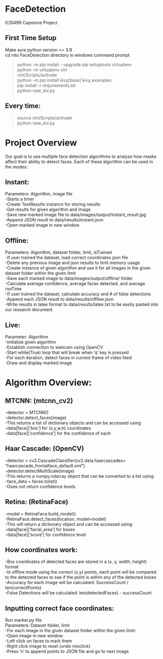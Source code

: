 # FaceDetection
ICSI499 Capstone Project  
 
## First Time Setup
Make sure python version <= 3.9  
cd into FaceDetection directory in windows command prompt  
> python -m pip install --upgrade pip setuptools virtualenv  
> python -m virtualenv virt  
> virt/Scripts/activate  
> python -m pip install kivy[base] kivy_examples  
> pip install -r requirements.txt  
> python new_kiv.py  

## Every time:
> source virt/Scripts/activate  
> python new_kiv.py    


# Project Overview
Our goal is to use multiple face detection algorithms to analyze how masks affect their ability to detect faces. Each of these algorithm can be used in the modes:  

## Instant:  
Parameters: Algorithm, image file  
-Starts a timer  
-Create TestResults instance for storing results  
-Get results for given algorithm and image  
-Save new marked image file to data/images/output/instant_result.jpg  
-Append JSON result to data/results/instant.json  
-Open marked image in new window  

## Offline:  
Parameters: Algorithm, dataset folder, limit, isTrained  
-If user trained the dataset, load correct coordinates json file  
-Delete any previous image and json results to limit memory usage  
-Create instance of given algorithm and use it for all images in the given dataset folder within the given limit  
-Save each marked image to data/images/output/offline/ folder  
-Calculate average confidence, average faces detected, and average runTime  
-If user trained the dataset, calculate accuracy and # of false detections  
-Append each JSON result to data/results/offline.json  
-Write results in latex format to data/results/latex.txt to be easily pasted into our research document  
	

## Live:  
Parameter: Algorithm  
-Initialize given algorithm  
-Establish connection to webcam using OpenCV  
-Start while(True) loop that will break when ‘q’ key is pressed  
-For each iteration, detect faces in current frame of video feed  
-Draw and display marked image  
 
# Algorithm Overview:  

## MTCNN: (mtcnn_cv2)  
-detector = MTCNN()  
-detector.detect_faces(image)  
-This returns a list of dictionary objects and can be accessed using  
-data[face][‘box’] for (x,y,w,h) coordinates  
-data[face][‘confidence’] for the confidence of each  

## Haar Cascade: (OpenCV)  
-detector = cv2.CascadeClassifier(cv2.data.haarcascades+  
"haarcascade_frontalface_default.xml")  
-detector.detectMultiScale(image)  
-This returns a numpy.ndarray object that can be converted to a list using:  
-face_data = faces.tolist()  
-Does not return confidence levels  

## Retina: (RetinaFace)  
-model = RetinaFace.build_model()  
-RetinaFace.detect_faces(location, model=model)  
-This will return a dictionary object and can be accessed using:  
-data[face][‘facial_area’] for boxes  
-data[face][‘score’] for confidence level  

## How coordinates work:  

-Box coordinates of detected faces are stored in a (x, y, width, height) format  
-In offline mode using the correct (x,y) points, each point will be compared to the detected faces to see if the point is within any of the detected boxes  
-Accuracy for each image will be calculated: SuccessCount / len(correctPoints)  
-False Detections will be calculated: len(detectedFaces) - successCount  


## Inputting correct face coordinates:  
Run marker.py file  
Parameters: Dataset folder, limit  
-For each image in the given dataset folder within the given limit:  
-Open image in new window  
-Left click on faces to mark them  
-Right click image to reset (undo misclick)  
-Press ‘n’ to append points to JSON file and go to next image  


  
